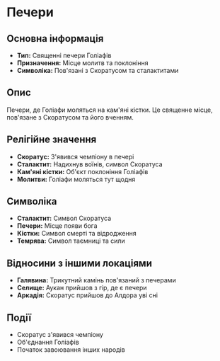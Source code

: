 # Печери

## Основна інформація
- **Тип:** Священні печери Голіафів
- **Призначення:** Місце молитв та поклоніння
- **Символіка:** Пов'язані з Скоратусом та сталактитами

## Опис
Печери, де Голіафи моляться на кам'яні кістки. Це священне місце, пов'язане з Скоратусом та його вченням.

## Релігійне значення
- **Скоратус:** З'явився чемпіону в печері
- **Сталактит:** Надихнув воїнів, символ Скоратуса
- **Кам'яні кістки:** Об'єкт поклоніння Голіафів
- **Молитви:** Голіафи моляться тут щодня

## Символіка
- **Сталактит:** Символ Скоратуса
- **Печери:** Місце появи бога
- **Кістки:** Символ смерті та відродження
- **Темрява:** Символ таємниці та сили

## Відносини з іншими локаціями
- **Галявина:** Трикутний камінь пов'язаний з печерами
- **Селище:** Аукан прийшов з гір, де є печери
- **Аркадія:** Скоратус прийшов до Алдора уві сні

## Події
- Скоратус з'явився чемпіону
- Об'єднання Голіафів
- Початок завоювання інших народів
